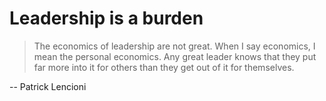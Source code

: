 # Leadership is a burden

>The economics of leadership are not great. When I say
economics, I mean the personal economics. Any great leader knows that they put far more into it for others than they get out of it for themselves.

-- Patrick Lencioni

